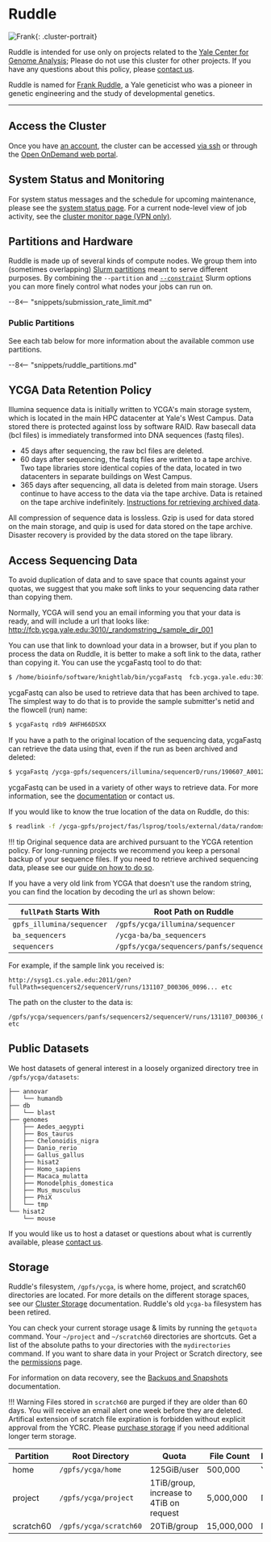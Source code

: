 # Ruddle

![Frank](/img/Frank-Ruddle.jpg){: .cluster-portrait}

Ruddle is intended for use only on projects related to the [Yale Center for Genome Analysis](http://ycga.yale.edu/); Please do not use this cluster for other projects. If you have any questions about this policy, please [contact us](/#get-help).

Ruddle is named for [Frank Ruddle](http://www.nytimes.com/2013/03/20/science/francis-ruddle-who-led-transgenic-research-dies-at-83.html), a Yale geneticist who was a pioneer in genetic engineering and the study of developmental genetics.


- - -
## Access the Cluster

Once you have [an account](https://research.computing.yale.edu/support/hpc/account-request), the cluster can be accessed [via ssh](/clusters-at-yale/access) or through the [Open OnDemand web portal](/clusters-at-yale/access/ood/).


## System Status and Monitoring

For system status messages and the schedule for upcoming maintenance, please see the [system status page](https://research.computing.yale.edu/support/hpc/system-status). For a current node-level view of job activity, see the [cluster monitor page (VPN only)](http://cluster.ycrc.yale.edu/ruddle/).

## Partitions and Hardware

Ruddle is made up of several kinds of compute nodes. We group them into (sometimes overlapping) [Slurm partitions](/clusters-at-yale/job-scheduling) meant to serve different purposes. By combining the `--partition` and [`--constraint`](/clusters-at-yale/job-scheduling/resource-requests#features-and-constraints) Slurm options you can more finely control what nodes your jobs can run on.

--8<-- "snippets/submission_rate_limit.md"

### Public Partitions

See each tab below for more information about the available common use partitions.

--8<-- "snippets/ruddle_partitions.md"

## YCGA Data Retention Policy

Illumina sequence data is initially written to YCGA's main storage system, which is located in the main HPC datacenter at Yale's West Campus. Data stored there is protected against loss by software RAID.  Raw basecall data (bcl files) is immediately transformed into DNA sequences (fastq files).

- 45 days after sequencing, the raw bcl files are deleted.
- 60 days after sequencing, the fastq files are written to a tape archive.  Two tape libraries store identical copies of the data, located in two datacenters in separate buildings on West Campus.
- 365 days after sequencing, all data is deleted from main storage.  Users continue to have access to the data via the tape archive.  Data is retained on the tape archive indefinitely.  [Instructions for retrieving archived data](/data/archived-sequencing).

All compression of sequence data is lossless.  Gzip is used for data stored on the main storage, and quip is used for data stored on the tape archive.
Disaster recovery is provided by the data stored on the tape library.

## Access Sequencing Data

To avoid duplication of data and to save space that counts against your quotas, we suggest that you make soft links to your sequencing data rather than copying them.

Normally, YCGA will send you an email informing you that your data is ready, and will include a url that looks like:
http://fcb.ycga.yale.edu:3010/_randomstring_/sample_dir_001

You can use that link to download your data in a browser, but if you plan to process the data on Ruddle, it is better to make a soft link to the data, rather than copying it.  You can use the ycgaFastq tool to do that:

```bash
$ /home/bioinfo/software/knightlab/bin/ycgaFastq  fcb.ycga.yale.edu:3010/randomstring/sample_dir_001
```

ycgaFastq can also be used to retrieve data that has been archived to tape.  The simplest way to do that is to provide
the sample submitter's netid and the flowcell (run) name:

```bash
$ ycgaFastq rdb9 AHFH66DSXX
```

If you have a path to the original location of the sequencing data, ycgaFastq can retrieve the data using that, even if the run as been archived and deleted:
```bash
$ ycgaFastq /ycga-gpfs/sequencers/illumina/sequencerD/runs/190607_A00124_0104_AHLF3MMSXX/Data/Intensities/BaseCalls/Unaligned-2/Project_Lz438
```

ycgaFastq can be used in a variety of other ways to retrieve data.  For more information, see the [documentation](http://campuspress.yale.edu/knightlab/ruddle/ycgafastq) or contact us.

If you would like to know the true location of the data on Ruddle, do this:
``` bash
$ readlink -f /ycga-gpfs/project/fas/lsprog/tools/external/data/randomstring/sample_dir_001
```

!!! tip
    Original sequence data are archived pursuant to the YCGA retention policy. For long-running projects we recommend you keep a personal backup of your sequence files. If you need to retrieve archived sequencing data, please see our [guide on how to do so](/data/archived-sequencing).

If you have a very old link from YCGA that doesn't use the random string, you can find the location by decoding the url as shown below:

| `fullPath` Starts With    | Root Path on Ruddle                      |
|---------------------------|------------------------------------------|
| `gpfs_illumina/sequencer` | `/gpfs/ycga/illumina/sequencer`          |
| `ba_sequencers`           | `/ycga-ba/ba_sequencers`                 |
| `sequencers`              | `/gpfs/ycga/sequencers/panfs/sequencers` |

For example, if the sample link you received is:

```
http://sysg1.cs.yale.edu:2011/gen?fullPath=sequencers2/sequencerV/runs/131107_D00306_0096... etc
```

The path on the cluster to the data is:
```
/gpfs/ycga/sequencers/panfs/sequencers2/sequencerV/runs/131107_D00306_0096... etc
```

## Public Datasets

We host datasets of general interest in a loosely organized directory tree in `/gpfs/ycga/datasets`:

```
├── annovar
│   └── humandb
├── db
│   └── blast
├── genomes
│   ├── Aedes_aegypti
│   ├── Bos_taurus
│   ├── Chelonoidis_nigra
│   ├── Danio_rerio
│   ├── Gallus_gallus
│   ├── hisat2
│   ├── Homo_sapiens
│   ├── Macaca_mulatta
│   ├── Monodelphis_domestica
│   ├── Mus_musculus
│   ├── PhiX
│   └── tmp
└── hisat2
    └── mouse
```

If you would like us to host a dataset or questions about what is currently available, please [contact us](/#get-help).

## Storage

Ruddle's filesystem, `/gpfs/ycga`, is  where home, project, and scratch60 directories are located. For more details on the different storage spaces, see our [Cluster Storage](/data/hpc-storage) documentation. Ruddle's old `ycga-ba` filesystem has been retired.

You can check your current storage usage & limits by running the `getquota` command. Your `~/project` and `~/scratch60` directories are shortcuts. Get a list of the absolute paths to your directories with the `mydirectories` command. If you want to share data in your Project or Scratch directory, see the [permissions](/data/permissions/) page.

For information on data recovery, see the [Backups and Snapshots](/data/backups) documentation.

!!! Warning
    Files stored in `scratch60` are purged if they are older than 60 days. You will receive an email alert one week before they are deleted. Artifical extension of scratch file expiration is forbidden without explicit approval from the YCRC. Please [purchase storage](/data/#purchase-additional-storage) if you need additional longer term storage.

|Partition  | Root Directory        | Quota                                   | File Count | Backups | Snapshots |
|-----------|-----------------------|-----------------------------------------|------------|---------|-----------|
| home      | `/gpfs/ycga/home`     | 125GiB/user                             | 500,000    | Yes     | >=2 days  |
| project   | `/gpfs/ycga/project`  | 1TiB/group, increase to 4TiB on request | 5,000,000  | No      | >=2 days  |
| scratch60 | `/gpfs/ycga/scratch60`| 20TiB/group                             | 15,000,000 | No      | >=2 days  |


